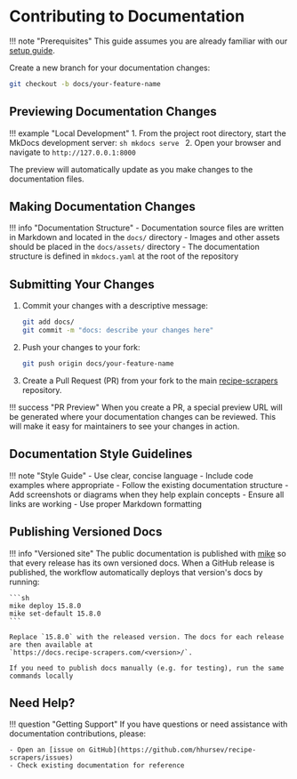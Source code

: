 # Contributing to Documentation

!!! note "Prerequisites"
    This guide assumes you are already familiar with our [setup guide](./setup.md).

Create a new branch for your documentation changes:
```sh
git checkout -b docs/your-feature-name
```

## Previewing Documentation Changes

!!! example "Local Development"
    1. From the project root directory, start the MkDocs development server:
       ```sh
       mkdocs serve
       ```
    2. Open your browser and navigate to `http://127.0.0.1:8000`

The preview will automatically update as you make changes to the documentation files.

## Making Documentation Changes

!!! info "Documentation Structure"
    - Documentation source files are written in Markdown and located in the `docs/` directory
    - Images and other assets should be placed in the `docs/assets/` directory
    - The documentation structure is defined in `mkdocs.yaml` at the root of the repository

## Submitting Your Changes

1. Commit your changes with a descriptive message:
   ```sh
   git add docs/
   git commit -m "docs: describe your changes here"
   ```

2. Push your changes to your fork:
   ```sh
   git push origin docs/your-feature-name
   ```

3. Create a Pull Request (PR) from your fork to the main
[recipe-scrapers](https://github.com/hhursev/recipe-scrapers) repository.

!!! success "PR Preview"
    When you create a PR, a special preview URL will be generated where your documentation
    changes can be reviewed. This will make it easy for maintainers to see your changes in action.

## Documentation Style Guidelines

!!! note "Style Guide"
    - Use clear, concise language
    - Include code examples where appropriate
    - Follow the existing documentation structure
    - Add screenshots or diagrams when they help explain concepts
    - Ensure all links are working
    - Use proper Markdown formatting

## Publishing Versioned Docs

!!! info "Versioned site"
    The public documentation is published with [mike](https://github.com/jimporter/mike) so that
    every release has its own versioned docs. When a GitHub release is published, the workflow
    automatically deploys that version's docs by running:

    ```sh
    mike deploy 15.8.0
    mike set-default 15.8.0
    ```

    Replace `15.8.0` with the released version. The docs for each release are then available at
    `https://docs.recipe-scrapers.com/<version>/`.

    If you need to publish docs manually (e.g. for testing), run the same commands locally

## Need Help?

!!! question "Getting Support"
    If you have questions or need assistance with documentation contributions, please:

    - Open an [issue on GitHub](https://github.com/hhursev/recipe-scrapers/issues)
    - Check existing documentation for reference
